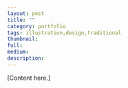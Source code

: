 ```yaml
---
layout: post
title: ""
category: portfolio
tags: illustration,design,traditional
thumbnail: 
full: 
medium:
description: 
---
```



[Content here.]